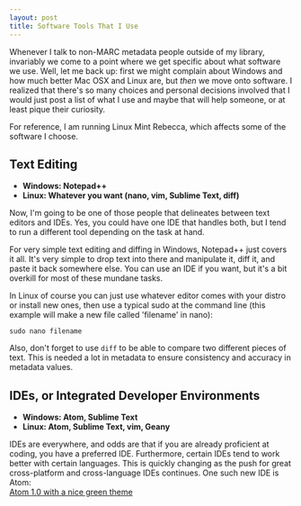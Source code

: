 ```yaml
---
layout: post
title: Software Tools That I Use
---
```


Whenever I talk to non-MARC metadata people outside of my library, invariably we come to a point where we get specific about what software we use. Well, let me back up: first we might complain about Windows and how much better Mac OSX and Linux are, but *then* we move onto software. I realized that there's so many choices and personal decisions involved that I would just post a list of what I use and maybe that will help someone, or at least pique their curiosity.  

For reference, I am running Linux Mint Rebecca, which affects some of the software I choose.  

## Text Editing
+  **Windows: Notepad++**
+  **Linux: Whatever you want (nano, vim, Sublime Text, diff)**

Now, I'm going to be one of those people that delineates between text editors and IDEs. Yes, you could have one IDE that handles both, but I tend to run a different tool depending on the task at hand.  

For very simple text editing and diffing in Windows, Notepad++ just covers it all. It's very simple to drop text into there and manipulate it, diff it, and paste it back somewhere else. You can use an IDE if you want, but it's a bit overkill for most of these mundane tasks.  

In Linux of course you can just use whatever editor comes with your distro or install new ones, then use a typical sudo at the command line (this example will make a new file called 'filename' in nano):  
```
sudo nano filename
```  

Also, don't forget to use ```diff``` to be able to compare two different pieces of text. This is needed a lot in metadata to ensure consistency and accuracy in metadata values.  

## IDEs, or Integrated Developer Environments
+  **Windows: Atom, Sublime Text**
+  **Linux: Atom, Sublime Text, vim, Geany**

IDEs are everywhere, and odds are that if you are already proficient at coding, you have a preferred IDE. Furthermore, certain IDEs tend to work better with certain languages. This is quickly changing as the push for great cross-platform and cross-language IDEs continues. One such new IDE is Atom:  
[Atom 1.0 with a nice green theme](/images/2015-07-0615:59:32_post01.png)
